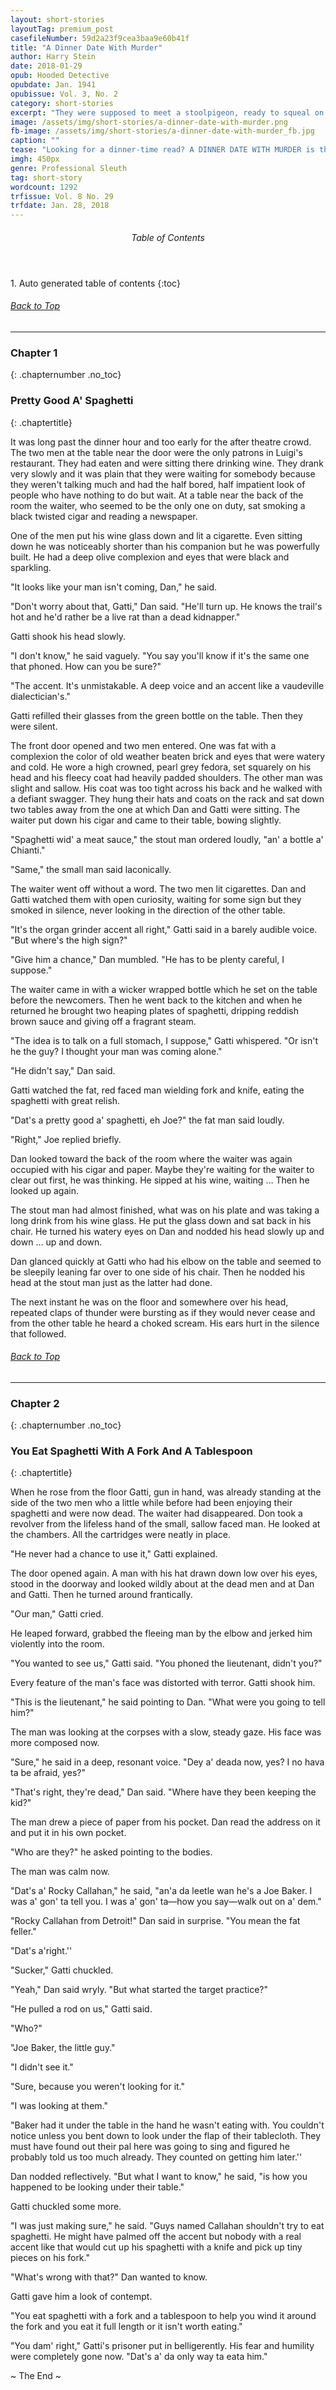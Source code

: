 ```yaml
---
layout: short-stories
layoutTag: premium_post
casefileNumber: 59d2a23f9cea3baa9e60b41f
title: "A Dinner Date With Murder"
author: Harry Stein
date: 2018-01-29
opub: Hooded Detective
opubdate: Jan. 1941
opubissue: Vol. 3, No. 2
category: short-stories
excerpt: "They were supposed to meet a stoolpigeon, ready to squeal on the mob. But when lead starts flying, will Gatti and the Lieutenant get the information or a belly full of lead?"
image: /assets/img/short-stories/a-dinner-date-with-murder.png
fb-image: /assets/img/short-stories/a-dinner-date-with-murder_fb.jpg
caption: ""
tease: "Looking for a dinner-time read? A DINNER DATE WITH MURDER is the perfect companion!!"
imgh: 450px
genre: Professional Sleuth
tag: short-story
wordcount: 1292
trfissue: Vol. 8 No. 29
trfdate: Jan. 28, 2018
---
```


<section id="toc" class="toc">
  <header>
    <h6>Table of Contents</h6>
  </header>
<div id="drawer" markdown="1">
1. Auto generated table of contents
{:toc}
</div>
</section> <!-- table-of-contents -->

<h6 class="btt"><a href="#top">Back to Top</a></h6>
<hr>

### Chapter 1
{: .chapternumber .no_toc}

### Pretty Good A&#39; Spaghetti
{: .chaptertitle}

It was long past the dinner hour and too early for the after theatre crowd. The two men at the table near the door were the only patrons in Luigi&#39;s restaurant. They had eaten and were sitting there drinking wine. They drank very slowly and it was plain that they were waiting for somebody because they weren&#39;t talking much and had the half bored, half impatient look of people who have nothing to do but wait. At a table near the back of the room the waiter, who seemed to be the only one on duty, sat smoking a black twisted cigar and reading a newspaper.

One of the men put his wine glass down and lit a cigarette. Even sitting down he was noticeably shorter than his companion but he was powerfully built. He had a deep olive complexion and eyes that were black and sparkling.

&quot;It looks like your man isn&#39;t coming, Dan,&quot; he said.

&quot;Don&#39;t worry about that, Gatti,&quot; Dan said. &quot;He&#39;ll turn up. He knows the trail&#39;s hot and he&#39;d rather be a live rat than a dead kidnapper.&quot;

Gatti shook his head slowly.

&quot;I don&#39;t know,&quot; he said vaguely. &quot;You say you&#39;ll know if it&#39;s the same one that phoned. How can you be sure?&quot;

&quot;The accent. It&#39;s unmistakable. A deep voice and an accent like a vaudeville dialectician&#39;s.&quot;

Gatti refilled their glasses from the green bottle on the table. Then they were silent.

The front door opened and two men entered. One was fat with a complexion the color of old weather beaten brick and eyes that were watery and cold. He wore a high crowned, pearl grey fedora, set squarely on his head and his fleecy coat had heavily padded shoulders. The other man was slight and sallow. His coat was too tight across his back and he walked with a defiant swagger. They hung their hats and coats on the rack and sat down two tables away from the one at which Dan and Gatti were sitting. The waiter put down his cigar and came to their table, bowing slightly.

&quot;Spaghetti wid&#39; a meat sauce,&quot; the stout man ordered loudly, &quot;an&#39; a bottle a&#39; Chianti.&quot;

&quot;Same,&quot; the small man said laconically.

The waiter went off without a word. The two men lit cigarettes. Dan and Gatti watched them with open curiosity, waiting for some sign but they smoked in silence, never looking in the direction of the other table.

&quot;It&#39;s the organ grinder accent all right,&quot; Gatti said in a barely audible voice. &quot;But where&#39;s the high sign?&quot;

&quot;Give him a chance,&quot; Dan mumbled. &quot;He has to be plenty careful, I suppose.&quot;

The waiter came in with a wicker wrapped bottle which he set on the table before the newcomers. Then he went back to the kitchen and when he returned he brought two heaping plates of spaghetti, dripping reddish brown sauce and giving off a fragrant steam.

&quot;The idea is to talk on a full stomach, I suppose,&quot; Gatti whispered. &quot;Or isn&#39;t he the guy? I thought your man was coming alone.&quot;

&quot;He didn&#39;t say,&quot; Dan said.

Gatti watched the fat, red faced man wielding fork and knife, eating the spaghetti with great relish.

&quot;Dat&#39;s a pretty good a&#39; spaghetti, eh Joe?&quot; the fat man said loudly.

&quot;Right,&quot; Joe replied briefly.

Dan looked toward the back of the room where the waiter was again occupied with his cigar and paper. Maybe they&#39;re waiting for the waiter to clear out first, he was thinking. He sipped at his wine, waiting … Then he looked up again.

The stout man had almost finished, what was on his plate and was taking a long drink from his wine glass. He put the glass down and sat back in his chair. He turned his watery eyes on Dan and nodded his head slowly up and down … up and down.

Dan glanced quickly at Gatti who had his elbow on the table and seemed to be sleepily leaning far over to one side of his chair. Then he nodded his head at the stout man just as the latter had done.

The next instant he was on the floor and somewhere over his head, repeated claps of thunder were bursting as if they would never cease and from the other table he heard a choked scream. His ears hurt in the silence that followed.

<h6 class="btt"><a href="#top">Back to Top</a></h6>
<hr>

### Chapter 2
{: .chapternumber .no_toc}

### You Eat Spaghetti With A Fork And A Tablespoon
{: .chaptertitle}

When he rose from the floor Gatti, gun in hand, was already standing at the side of the two men who a little while before had been enjoying their spaghetti and were now dead. The waiter had disappeared. Don took a revolver from the lifeless hand of the small, sallow faced man. He looked at the chambers. All the cartridges were neatly in place.

&quot;He never had a chance to use it,&quot; Gatti explained.

The door opened again. A man with his hat drawn down low over his eyes, stood in the doorway and looked wildly about at the dead men and at Dan and Gatti. Then he turned around frantically.

&quot;Our man,&quot; Gatti cried.

He leaped forward, grabbed the fleeing man by the elbow and jerked him violently into the room.

&quot;You wanted to see us,&quot; Gatti said. &quot;You phoned the lieutenant, didn&#39;t you?&quot;

Every feature of the man&#39;s face was distorted with terror. Gatti shook him.

&quot;This is the lieutenant,&quot; he said pointing to Dan. &quot;What were you going to tell him?&quot;

The man was looking at the corpses with a slow, steady gaze. His face was more composed now.

&quot;Sure,&quot; he said in a deep, resonant voice. &quot;Dey a&#39; deada now, yes? I no hava ta be afraid, yes?&quot;

&quot;That&#39;s right, they&#39;re dead,&quot; Dan said. &quot;Where have they been keeping the kid?&quot;

The man drew a piece of paper from his pocket. Dan read the address on it and put it in his own pocket.

&quot;Who are they?&quot; he asked pointing to the bodies.

The man was calm now.

&quot;Dat&#39;s a&#39; Rocky Callahan,&quot; he said, &quot;an&#39;a da leetle wan he&#39;s a Joe Baker. I was a&#39; gon&#39; ta tell you. I was a&#39; gon&#39; ta—how you say—walk out on a&#39; dem.&quot;

&quot;Rocky Callahan from Detroit!&quot; Dan said in surprise. &quot;You mean the fat feller.&quot;

&quot;Dat&#39;s a&#39;right.&#39;&#39;

&quot;Sucker,&quot; Gatti chuckled.

&quot;Yeah,&quot; Dan said wryly. &quot;But what started the target practice?&quot;

&quot;He pulled a rod on us,&quot; Gatti said.

&quot;Who?&quot;

&quot;Joe Baker, the little guy.&quot;

&quot;I didn&#39;t see it.&quot;

&quot;Sure, because you weren&#39;t looking for it.&quot;

&quot;I was looking at them.&quot;

&quot;Baker had it under the table in the hand he wasn&#39;t eating with. You couldn&#39;t notice unless you bent down to look under the flap of their tablecloth. They must have found out their pal here was going to sing and figured he probably told us too much already. They counted on getting him later.&#39;&#39;

Dan nodded reflectively. &quot;But what I want to know,&quot; he said, &quot;is how you happened to be looking under their table.&quot;

Gatti chuckled some more.

&quot;I was just making sure,&quot; he said. &quot;Guys named Callahan shouldn&#39;t try to eat spaghetti. He might have palmed off the accent but nobody with a real accent like that would cut up his spaghetti with a knife and pick up tiny pieces on his fork.&quot;

&quot;What&#39;s wrong with that?&quot; Dan wanted to know.

Gatti gave him a look of contempt.

&quot;You eat spaghetti with a fork and a tablespoon to help you wind it around the fork and you eat it full length or it isn&#39;t worth eating.&quot;

&quot;You dam&#39; right,&quot; Gatti&#39;s prisoner put in belligerently. His fear and humility were completely gone now. &quot;Dat&#39;s a&#39; da only way ta eata him.&quot;

<p id="theend">~ The End ~</p>